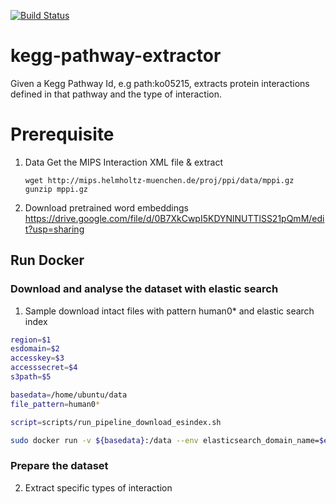[![Build Status](https://travis-ci.org/elangovana/kegg-pathway-extractor.svg?branch=master)](https://travis-ci.org/elangovana/kegg-pathway-extractor)

# kegg-pathway-extractor
Given a Kegg Pathway Id, e.g path:ko05215, extracts protein interactions defined in that pathway and the type of interaction.

# Prerequisite
1. Data
   Get the MIPS Interaction XML file & extract
   ```shell
   wget http://mips.helmholtz-muenchen.de/proj/ppi/data/mppi.gz
   gunzip mppi.gz 
   ```  
2. Download pretrained word embeddings
https://drive.google.com/file/d/0B7XkCwpI5KDYNlNUTTlSS21pQmM/edit?usp=sharing

## Run Docker

### Download and analyse the dataset with elastic search
1. Sample download intact files with pattern human0* and elastic search index
```bash
region=$1
esdomain=$2
accesskey=$3
accesssecret=$4
s3path=$5

basedata=/home/ubuntu/data
file_pattern=human0*

script=scripts/run_pipeline_download_esindex.sh

sudo docker run -v ${basedata}:/data --env elasticsearch_domain_name=$esdomain --env AWS_ACCESS_KEY_ID=$accesskey   --env AWS_REGION=$region --env AWS_SECRET_ACCESS_KEY=$accesssecret lanax/kegg-pathway-extractor:latest $script /data $file_pattern $s3path 
```

### Prepare the dataset

2. Extract specific types of interaction
```bash

```